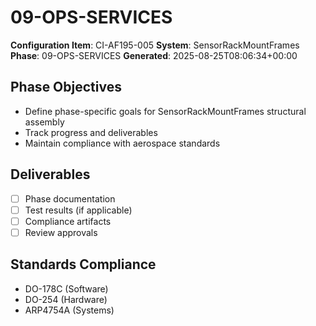 # 09-OPS-SERVICES

**Configuration Item**: CI-AF195-005
**System**: SensorRackMountFrames
**Phase**: 09-OPS-SERVICES
**Generated**: 2025-08-25T08:06:34+00:00

## Phase Objectives
- Define phase-specific goals for SensorRackMountFrames structural assembly
- Track progress and deliverables
- Maintain compliance with aerospace standards

## Deliverables
- [ ] Phase documentation
- [ ] Test results (if applicable)
- [ ] Compliance artifacts
- [ ] Review approvals

## Standards Compliance
- DO-178C (Software)
- DO-254 (Hardware)
- ARP4754A (Systems)

